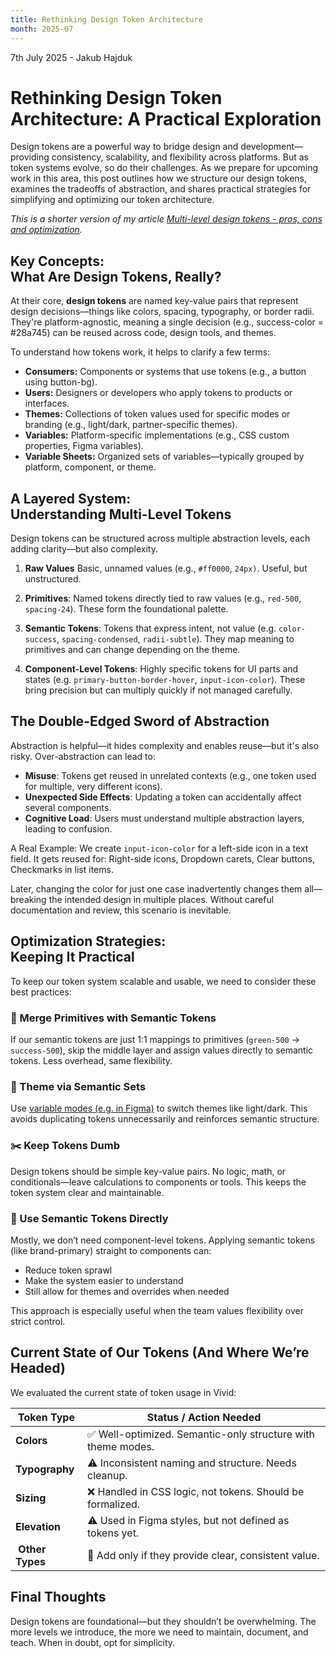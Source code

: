 ```yaml
---
title: Rethinking Design Token Architecture
month: 2025-07
---
```


7th July 2025 - Jakub Hajduk

# Rethinking Design Token Architecture: A Practical Exploration

Design tokens are a powerful way to bridge design and development—providing consistency, scalability, and flexibility across platforms. But as token systems evolve, so do their challenges. As we prepare for upcoming work in this area, this post outlines how we structure our design tokens, examines the tradeoffs of abstraction, and shares practical strategies for simplifying and optimizing our token architecture.

_This is a shorter version of my article [Multi-level design tokens - pros, cons and optimization](https://confluence.vonage.com/pages/viewpage.action?pageId=454985049)._

## Key Concepts:<br />What Are Design Tokens, Really?

At their core, **design tokens** are named key-value pairs that represent design decisions—things like colors, spacing, typography, or border radii. They're platform-agnostic, meaning a single decision (e.g., success-color = #28a745) can be reused across code, design tools, and themes.

To understand how tokens work, it helps to clarify a few terms:

- **Consumers:** Components or systems that use tokens (e.g., a button using button-bg).
- **Users:** Designers or developers who apply tokens to products or interfaces.
- **Themes:** Collections of token values used for specific modes or branding (e.g., light/dark, partner-specific themes).
- **Variables:** Platform-specific implementations (e.g., CSS custom properties, Figma variables).
- **Variable Sheets:** Organized sets of variables—typically grouped by platform, component, or theme.

## A Layered System:<br />Understanding Multi-Level Tokens

Design tokens can be structured across multiple abstraction levels, each adding clarity—but also complexity.

1. **Raw Values**
   Basic, unnamed values (e.g., `#ff0000`, `24px)`. Useful, but unstructured.

2. **Primitives**:
   Named tokens directly tied to raw values (e.g., `red-500`, `spacing-24`). These form the foundational palette.

3. **Semantic Tokens**:
   Tokens that express intent, not value (e.g. `color-success`, `spacing-condensed`, `radii-subtle`). They map meaning to primitives and can change depending on the theme.

4. **Component-Level Tokens**:
   Highly specific tokens for UI parts and states (e.g. `primary-button-border-hover`, `input-icon-color`). These bring precision but can multiply quickly if not managed carefully.

## The Double-Edged Sword of Abstraction

Abstraction is helpful—it hides complexity and enables reuse—but it's also risky. Over-abstraction can lead to:

- **Misuse**: Tokens get reused in unrelated contexts (e.g., one token used for multiple, very different icons).
- **Unexpected Side Effects**: Updating a token can accidentally affect several components.
- **Cognitive Load**: Users must understand multiple abstraction layers, leading to confusion.

A Real Example:
We create `input-icon-color` for a left-side icon in a text field. It gets reused for: Right-side icons, Dropdown carets, Clear buttons, Checkmarks in list items.

Later, changing the color for just one case inadvertently changes them all—breaking the intended design in multiple places. Without careful documentation and review, this scenario is inevitable.

## Optimization Strategies:<br />Keeping It Practical

To keep our token system scalable and usable, we need to consider these best practices:

### 🔁 Merge Primitives with Semantic Tokens

If our semantic tokens are just 1:1 mappings to primitives (`green-500` → `success-500`), skip the middle layer and assign values directly to semantic tokens. Less overhead, same flexibility.

### 🎨 Theme via Semantic Sets

Use [variable modes (e.g. in Figma)](https://help.figma.com/hc/en-us/articles/15343816063383-Modes-for-variables) to switch themes like light/dark. This avoids duplicating tokens unnecessarily and reinforces semantic structure.

### ✂️ Keep Tokens Dumb

Design tokens should be simple key-value pairs. No logic, math, or conditionals—leave calculations to components or tools. This keeps the token system clear and maintainable.

### 🚀 Use Semantic Tokens Directly

Mostly, we don’t need component-level tokens. Applying semantic tokens (like brand-primary) straight to components can:

- Reduce token sprawl
- Make the system easier to understand
- Still allow for themes and overrides when needed

This approach is especially useful when the team values flexibility over strict control.

## Current State of Our Tokens (And Where We’re Headed)

We evaluated the current state of token usage in Vivid:

| Token Type       | Status / Action Needed                                       |
| ---------------- | ------------------------------------------------------------ |
| **Colors**       | ✅ Well-optimized. Semantic-only structure with theme modes. |
| **Typography**   | ⚠️ Inconsistent naming and structure. Needs cleanup.         |
| **Sizing**       | ❌ Handled in CSS logic, not tokens. Should be formalized.   |
| **Elevation**    | ⚠️ Used in Figma styles, but not defined as tokens yet.      |
|  **Other Types** | 👀 Add only if they provide clear, consistent value.         |

## Final Thoughts

Design tokens are foundational—but they shouldn’t be overwhelming. The more levels we introduce, the more we need to maintain, document, and teach. When in doubt, opt for simplicity.
